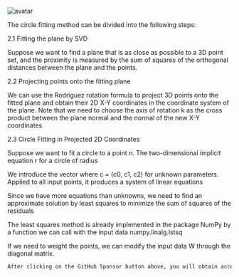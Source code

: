 ![avatar]( 40eb25a38c9349ff86c0c51abad5f3f8.png) 

 The circle fitting method can be divided into the following steps: 

 2.1 Fitting the plane by SVD 

 Suppose we want to find a plane that is as close as possible to a 3D point set, and the proximity is measured by the sum of squares of the orthogonal distances between the plane and the points. 

 2.2 Projecting points onto the fitting plane 

 We can use the Rodriguez rotation formula to project 3D points onto the fitted plane and obtain their 2D X-Y coordinates in the coordinate system of the plane. Note that we need to choose the axis of rotation k as the cross product between the plane normal and the normal of the new X-Y coordinates 

 2.3 Circle Fitting in Projected 2D Coordinates 

 Suppose we want to fit a circle to a point n. The two-dimensional implicit equation r for a circle of radius 

 We introduce the vector where c = (c0, c1, c2) for unknown parameters. Applied to all input points, it produces a system of linear equations 

 Since we have more equations than unknowns, we need to find an approximate solution by least squares to minimize the sum of squares of the residuals 

 The least squares method is already implemented in the package NumPy by a function we can call with the input data numpy.linalg.lstsq 

 If we need to weight the points, we can modify the input data W through the diagonal matrix. 

  ```python  
After clicking on the GitHub Sponsor button above, you will obtain access permissions to my private code repository ( https://github.com/slowlon/my_code_bar ) to view this blog code. By searching the code number of this blog, you can find the code you need, code number is: 2024020309574695775
  ```  
